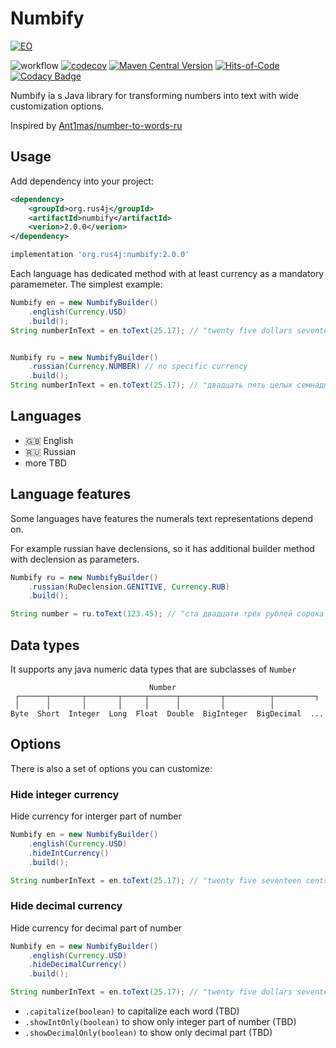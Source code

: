 # Numbify
[![EO](https://www.elegantobjects.org/badge.svg)](https://www.elegantobjects.org/)

![workflow](https://github.com/rus4j/numbify/actions/workflows/gradle.yml/badge.svg)
[![codecov](https://codecov.io/gh/rus4j/numbify/graph/badge.svg?token=L4MHCKGMQQ)](https://codecov.io/gh/rus4j/numbify)
[![Maven Central Version](https://img.shields.io/maven-central/v/org.rus4j/numbify)](https://central.sonatype.com/artifact/org.rus4j/numbify)
[![Hits-of-Code](https://hitsofcode.com/github/rus4j/numbify?branch=master&label=Hits-of-Code)](https://hitsofcode.com/github/rus4j/numbify/view?branch=master&label=Hits-of-Code)
[![Codacy Badge](https://api.codacy.com/project/badge/Grade/5683645ec8914bba99fbb16142656118)](https://app.codacy.com/gh/rus4j/numbify?utm_source=github.com&utm_medium=referral&utm_content=rus4j/numbify&utm_campaign=Badge_Grade)


Numbify ia s Java library for transforming numbers into text with wide customization options.

Inspired by [Ant1mas/number-to-words-ru](https://github.com/Ant1mas/number-to-words-ru)

## Usage
Add dependency into your project:
```xml
<dependency>
    <groupId>org.rus4j</groupId>
    <artifactId>numbify</artifactId>
    <verion>2.0.0</verion>
</dependency>
```
```groovy
implementation 'org.rus4j:numbify:2.0.0'
```
Each language has dedicated method with at least currency as a mandatory paramemeter.
The simplest example:
```java
Numbify en = new NumbifyBuilder()
    .english(Currency.USD)
    .build();
String numberInText = en.toText(25.17); // "twenty five dollars seventeen cents"


Numbify ru = new NumbifyBuilder()
    .russian(Currency.NUMBER) // no specific currency
    .build();
String numberInText = en.toText(25.17); // "двадцать пять целых семнадцать сотых"
```

## Languages
* 🇬🇧 English
* 🇷🇺 Russian
* more TBD

## Language features
Some languages have features the numerals text representations depend on.

For example russian have declensions, so it has additional builder method with declension as parameters.
```java
Numbify ru = new NumbifyBuilder()
    .russian(RuDeclension.GENITIVE, Currency.RUB)
    .build();

String number = ru.toText(123.45); // "ста двадцати трёх рублей сорока пяти копеек"
```

## Data types
It supports any java numeric data types that are subclasses of `Number`
```
                               Number
 ┌──────┬───────┬───────┬─────┬──────┬─────────┬──────────┬─────────┐
 │      │       │       │     │      │         │          │
Byte  Short  Integer  Long  Float  Double  BigInteger  BigDecimal  ...
```

## Options
There is also a set of options you can customize:
### Hide integer currency
Hide currency for interger part of number
```java
Numbify en = new NumbifyBuilder()
    .english(Currency.USD)
    .hideIntCurrency()
    .build();

String numberInText = en.toText(25.17); // "twenty five seventeen cents"
```
### Hide decimal currency
Hide currency for decimal part of number
```java
Numbify en = new NumbifyBuilder()
    .english(Currency.USD)
    .hideDecimalCurrency()
    .build();

String numberInText = en.toText(25.17); // "twenty five dollars seventeen"
```

* `.capitalize(boolean)` to capitalize each word (TBD)
* `.showIntOnly(boolean)` to show only integer part of number (TBD)
* `.showDecimalOnly(boolean)` to show only decimal part (TBD)
